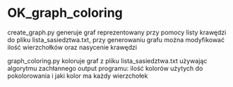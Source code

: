 # OK_graph_coloring

create_graph.py generuje graf reprezentowany przy pomocy listy krawędzi do pliku lista_sasiedztwa.txt,
przy generowaniu grafu można modyfikować ilość wierzchołków oraz nasycenie krawędzi

graph_coloring.py koloruje graf z pliku lista_sasiedztwa.txt używając algorytmu zachłannego
output programu: ilość kolorów użytych do pokolorowania i jaki kolor ma każdy wierzchołek
